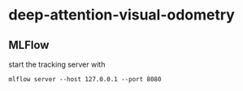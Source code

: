 # deep-attention-visual-odometry

## MLFlow

start the tracking server with
```commandline
mlflow server --host 127.0.0.1 --port 8080
```
